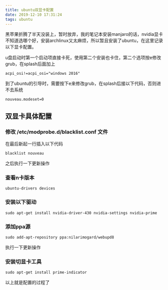 ```yaml
---
title: ubuntu双显卡配置
date: 2019-12-10 17:31:24
tags: ubuntu
---
```

黑苹果折腾了半天没装上，暂时放弃，我的笔记本安装manjaro的话，nvidia显卡不知道选哪个好，安装archlinux又太麻烦，所以暂且安装了ubuntu，在这里记录以下显卡配置。

u盘启动时第一个启动项直接卡死，使用第二个安装也卡住，第二个选项按e修改grub，在splash后面加上

```
acpi_osi!=acpi_osi="windows 2016"
```

到了ubuntu的引导时，需要按下e来修改grub，在splash后接以下代码，否则进不去系统

```
nouveau.modeset=0
```

## 双显卡具体配置

### 修改 /etc/modprobe.d/blacklist.conf 文件
在最后新起一行插入以下代码

```
blacklist nouveau
```

之后执行一下更新操作

### 查看n卡版本

```
ubuntu-drivers devices
```

### 安装以下驱动

```
sudo apt-get install nvidia-driver-430 nvidia-settings nvidia-prime
```

### 添加ppa源

```
sudo add-apt-repository ppa:nilarimogard/webupd8
```

执行一下更新操作

### 安装切显卡工具

```
sudo apt-get install prime-indicator
```

以上就是配置的过程了

